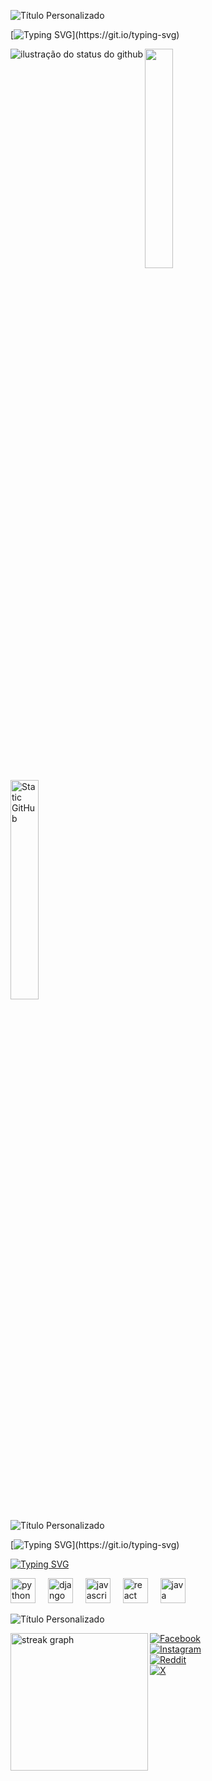 ![Título Personalizado](https://capsule-render.vercel.app/api?type=slice&color=f8efd4&height=20&section=header)

[![Typing SVG](https://readme-typing-svg.herokuapp.com?font=Fira+Code&pause=1000&color=783C00&background=F8EFD400&center=falso&vCenter=falso&repeat=verdadeiro&random=falso&width=405&lines=Ol%C3%A1%2C+me+chamo+Thiago...;Bem+vindo(a)+ao+meu+perfil!)](https://git.io/typing-svg)

<img align="left" heigth="10%" src="https://github-readme-stats.vercel.app/api?username=Dsouzatech&show_icons=true&title_color=783c00&text_color=af552e&icon_color=783c00&bg_color=f8efd4&cache_seconds=2300" alt="ilustração do status do github">

<img width="30%" height="-20px" src="https://github-readme-stats.vercel.app/api/top-langs/?username=Dsouzatech&layout=compact&hide_border=true&title_color=783c00&text_color=783c00&bg_color=f8efd4" />

<img width="30%" heigth="20px" src="https://img.shields.io/static/v1?label=Overview&message=Dsouzatech&color=f8efd4&style=for-the-badge&logo=GitHub" alt="Static GitHub">

![Título Personalizado](https://capsule-render.vercel.app/api?type=slice&color=f8efd4&height=20&section=footer)

[![Typing SVG](https://readme-typing-svg.herokuapp.com?font=Fira+Code&size=13&duration=500&pause=500&color=F8EFD4&background=F8EFD400&center=falso&vCenter=falso&multiline=true&repeat=verdadeiro&random=falso&width=600&height=100&lines=%F0%9F%8E%A8+Tatuador+apaixonado+por+arte+e+express%C3%A3o+pessoal.;%F0%9F%92%BB+Em+transi%C3%A7%C3%A3o+para+o+mundo+da+tecnologia+em+busca+de+novos+desafios;+oportunidades.;%F0%9F%8C%9F+Entusiasta+de+design%2C+programa%C3%A7%C3%A3o+e+desenvolvimento+de+software.;%F0%9F%94%AD+Atualmente+explorando+novas+tecnologias+e+aprendendo+constantemente.)](https://git.io/typing-svg)

[![Typing SVG](https://readme-typing-svg.herokuapp.com?font=Fira+Code&duration=1000&pause=1000&color=F8EFD4&background=F8EFD400&center=falso&vCenter=falso&multiline=true&repeat=verdadeiro&random=falso&width=405&height=57&lines=%F0%9F%91%A8%E2%80%8D%F0%9F%92%BB+Estudando+no+momento%3A)](https://git.io/typing-svg)

<div align="left">
  <img src="https://cdn.jsdelivr.net/gh/devicons/devicon/icons/python/python-original.svg" height="40" alt="python logo"  />
  <img width="12" />
  <img src="https://cdn.jsdelivr.net/gh/devicons/devicon/icons/django/django-plain.svg" height="40" alt="django logo"  />
  <img width="12" />
  <img src="https://cdn.jsdelivr.net/gh/devicons/devicon/icons/javascript/javascript-original.svg" height="40" alt="javascript logo"  />
  <img width="12" />
  <img src="https://cdn.jsdelivr.net/gh/devicons/devicon/icons/react/react-original.svg" height="40" alt="react logo"  />
  <img width="12" />
  <img src="https://cdn.jsdelivr.net/gh/devicons/devicon/icons/java/java-original.svg" height="40" alt="java logo"  />
</div>

![Título Personalizado](https://capsule-render.vercel.app/api?type=slice&color=f8efd4&height=20&section=header)


<div align="left">
  <img align="left" heigth="10%" src="https://github-readme-activity-graph.vercel.app/graph?username=Dsouzatech&bg_color=f8efd4&color=783c00&line=783c00&point=783c00&area=true&hide_border=true" height="220" alt="streak graph"  />
  
</div>

[![Facebook](https://img.shields.io/badge/Facebook-%231877F2.svg?logo=Facebook&logoColor=white)](https://facebook.com/100089541796699) <br>
[![Instagram](https://img.shields.io/badge/Instagram-%23E4405F.svg?logo=Instagram&logoColor=white)](https://instagram.com/d.souza.tattoo) <br>
[![Reddit](https://img.shields.io/badge/Reddit-%23FF4500.svg?logo=Reddit&logoColor=white)](https://reddit.com/user/EmbarrassedCarry1449) <br>
[![X](https://img.shields.io/badge/X-black.svg?logo=X&logoColor=white)](https://x.com/silva_thia68537) <br>

